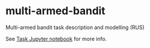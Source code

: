 # multi-armed-bandit
Multi-armed bandit task description and modelling (RUS)

See [Task Jupyter notebook](https://github.com/tetris0k/multi-armed-bandit/blob/master/Task.ipynb) for more info.

